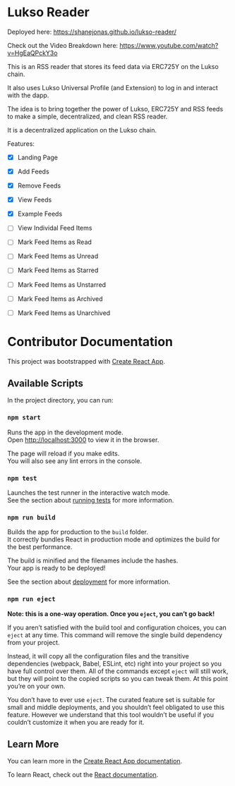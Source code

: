# Lukso Reader

Deployed here: https://shanejonas.github.io/lukso-reader/

Check out the Video Breakdown here: https://www.youtube.com/watch?v=HgEaQPckY3o

This is an RSS reader that stores its feed data via ERC725Y on the Lukso chain.

It also uses Lukso Universal Profile (and Extension) to log in and interact with the dapp.

The idea is to bring together the power of Lukso, ERC725Y and RSS feeds to make a simple, decentralized, and clean RSS reader.

It is a decentralized application on the Lukso chain.

Features:
  - [x] Landing Page
  - [x] Add Feeds
  - [x] Remove Feeds
  - [x] View Feeds
  - [x] Example Feeds
  - [ ] View Individal Feed Items
  - [ ] Mark Feed Items as Read
  - [ ] Mark Feed Items as Unread
  - [ ] Mark Feed Items as Starred
  - [ ] Mark Feed Items as Unstarred
  - [ ] Mark Feed Items as Archived
  - [ ] Mark Feed Items as Unarchived


# Contributor Documentation

This project was bootstrapped with [Create React App](https://github.com/facebook/create-react-app).

## Available Scripts

In the project directory, you can run:

### `npm start`

Runs the app in the development mode.\
Open [http://localhost:3000](http://localhost:3000) to view it in the browser.

The page will reload if you make edits.\
You will also see any lint errors in the console.

### `npm test`

Launches the test runner in the interactive watch mode.\
See the section about [running tests](https://facebook.github.io/create-react-app/docs/running-tests) for more information.

### `npm run build`

Builds the app for production to the `build` folder.\
It correctly bundles React in production mode and optimizes the build for the best performance.

The build is minified and the filenames include the hashes.\
Your app is ready to be deployed!

See the section about [deployment](https://facebook.github.io/create-react-app/docs/deployment) for more information.

### `npm run eject`

**Note: this is a one-way operation. Once you `eject`, you can’t go back!**

If you aren’t satisfied with the build tool and configuration choices, you can `eject` at any time. This command will remove the single build dependency from your project.

Instead, it will copy all the configuration files and the transitive dependencies (webpack, Babel, ESLint, etc) right into your project so you have full control over them. All of the commands except `eject` will still work, but they will point to the copied scripts so you can tweak them. At this point you’re on your own.

You don’t have to ever use `eject`. The curated feature set is suitable for small and middle deployments, and you shouldn’t feel obligated to use this feature. However we understand that this tool wouldn’t be useful if you couldn’t customize it when you are ready for it.

## Learn More

You can learn more in the [Create React App documentation](https://facebook.github.io/create-react-app/docs/getting-started).

To learn React, check out the [React documentation](https://reactjs.org/).
